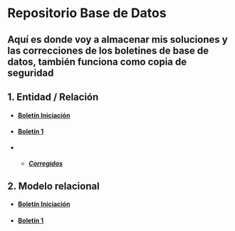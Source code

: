 # Repositorio Base de Datos

## Aquí es donde voy a almacenar mis soluciones y las correcciones de los boletines de base de datos, también funciona como copia de seguridad

## 1. Entidad / Relación

- #### [Boletín Iniciación]()

- #### [Boletín 1](https://github.com/sbFranj/BBDD/tree/main/Boletines/Boletin%201)

- - ##### [Corregidos]()


## 2. Modelo relacional


- #### [Boletín Iniciación]()

- #### [Boletín 1]()
